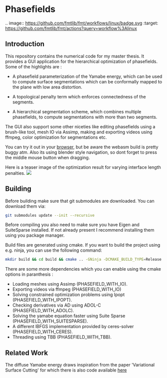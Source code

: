 Phasefields
=====

.. image:: https://github.com/fmtlib/fmt/workflows/linux/badge.svg
   :target: https://github.com/fmtlib/fmt/actions?query=workflow%3Alinux

Introduction
--------

This repository contains the numerical code for my master thesis.
It provides a GUI application for the hierarchical optimization of phasefields.
Some of the highlights are :

- A phasefield parameterization of the Yamabe energy,
which can be used to compute surface segmentations which can be conformally mapped
to the plane with low area distortion.

- A topological penalty term which enforces connectedness of the segments.

- A hierarchical segmentation scheme, which combines multiple phasefields, to 
compute segmentations with more than two segments.

The GUI also support some other niceties like editing phasefields
using a brush-like tool, mesh IO via Assimp, making and exporting videos
using ffmpeg, color optimization for segmentations etc. 

You can try it out in your [browser](https://janos95.gitlab.io/wasm-test/), but be aware the 
webasm build is pretty buggy atm. Also its using blender style navigation, so dont forget to press
the middle mouse button when dragging.

Here is a teaser image of the optimization result for varying interface length penalties.
![](images/image.png)

Building
--------

Before building make sure that git submodules are downloaded.
You can download them via:

```bash
git submodules update --init --recursive
```

Before compiling you also need to make sure you have Eigen 
and SuiteSparse installed. If not already present I recommend
installing them using you package manager.

Build files are generated using cmake. 
If you want to build the project using e.g.
ninja, you can use the following command:

```bash
mkdir build && cd build && cmake .. -GNinja -DCMAKE_BUILD_TYPE=Release && ninja
```

There are some more dependencies which you can enable using the cmake options in paranthesis :
- Loading meshes using Assimp (PHASEFIELD_WITH_IO).
- Exporting videos via ffmpeg (PHASEFIELD_WITH_IO)
- Solving constrained optimization problems using  Ipopt (PHASEFIELD_WITH_IPOPT).
- Checking derivatives via AD using ADOL-C (PHASEFIELD_WITH_ADOLC).
- Solving the yamabe equation faster using Suite Sparse (PHASEFIELD_WITH_SUITESPARSE).
- A different lBFGS implementation provided by ceres-solver (PHASEFIELD_WITH_CERES).
- Threading using TBB (PHASEFIELD_WITH_TBB).

Related Work
--------

The diffuse Yamabe energy draws inspiration from the paper 
'Variational Surface Cutting' for which there is also code 
available [here](https://github.com/nmwsharp/variational-surface-cutting)


